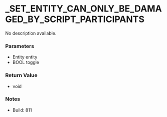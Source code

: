 # _SET_ENTITY_CAN_ONLY_BE_DAMAGED_BY_SCRIPT_PARTICIPANTS

No description available.

### Parameters
* Entity entity
* BOOL toggle

### Return Value
* void

### Notes
* Build: 811

